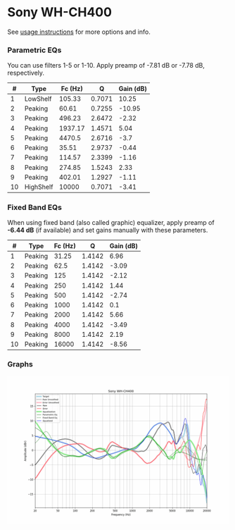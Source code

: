 # Sony WH-CH400
See [usage instructions](https://github.com/jaakkopasanen/AutoEq#usage) for more options and info.

### Parametric EQs
You can use filters 1-5 or 1-10. Apply preamp of -7.81 dB or -7.78 dB, respectively.

|   # | Type      |   Fc (Hz) |      Q |   Gain (dB) |
|-----|-----------|-----------|--------|-------------|
|   1 | LowShelf  |    105.33 | 0.7071 |       10.25 |
|   2 | Peaking   |     60.61 | 0.7255 |      -10.95 |
|   3 | Peaking   |    496.23 | 2.6472 |       -2.32 |
|   4 | Peaking   |   1937.17 | 1.4571 |        5.04 |
|   5 | Peaking   |   4470.5  | 2.6716 |       -3.7  |
|   6 | Peaking   |     35.51 | 2.9737 |       -0.44 |
|   7 | Peaking   |    114.57 | 2.3399 |       -1.16 |
|   8 | Peaking   |    274.85 | 1.5243 |        2.33 |
|   9 | Peaking   |    402.01 | 1.2927 |       -1.11 |
|  10 | HighShelf |  10000    | 0.7071 |       -3.41 |

### Fixed Band EQs
When using fixed band (also called graphic) equalizer, apply preamp of **-6.44 dB** (if available) and set gains manually with these parameters.

|   # | Type    |   Fc (Hz) |      Q |   Gain (dB) |
|-----|---------|-----------|--------|-------------|
|   1 | Peaking |     31.25 | 1.4142 |        6.96 |
|   2 | Peaking |     62.5  | 1.4142 |       -3.09 |
|   3 | Peaking |    125    | 1.4142 |       -2.12 |
|   4 | Peaking |    250    | 1.4142 |        1.44 |
|   5 | Peaking |    500    | 1.4142 |       -2.74 |
|   6 | Peaking |   1000    | 1.4142 |        0.1  |
|   7 | Peaking |   2000    | 1.4142 |        5.66 |
|   8 | Peaking |   4000    | 1.4142 |       -3.49 |
|   9 | Peaking |   8000    | 1.4142 |        2.19 |
|  10 | Peaking |  16000    | 1.4142 |       -8.56 |

### Graphs
![](./Sony%20WH-CH400.png)
